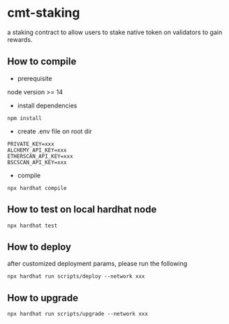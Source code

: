 # cmt-staking

a staking contract to allow users to stake native token on validators to gain rewards.

## How to compile

- prerequisite

node version >= 14

- install dependencies

```
npm install
```

- create .env file on root dir

```
PRIVATE_KEY=xxx
ALCHEMY_API_KEY=xxx
ETHERSCAN_API_KEY=xxx
BSCSCAN_API_KEY=xxx
```

- compile

```
npx hardhat compile
```

## How to test on local hardhat node

```
npx hardhat test
```

## How to deploy

after customized deployment params, please run the following
```
npx hardhat run scripts/deploy --network xxx
```

## How to upgrade

```
npx hardhat run scripts/upgrade --network xxx
```


